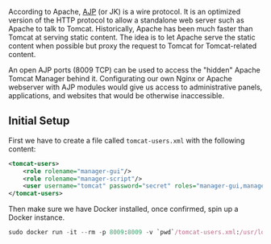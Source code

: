 According to Apache, [AJP](https://cwiki.apache.org/confluence/display/TOMCAT/Connectors) (or JK) is a wire protocol. It is an optimized version of the HTTP protocol to allow a standalone web server such as Apache to talk to Tomcat. Historically, Apache has been much faster than Tomcat at serving static content. The idea is to let Apache serve the static content when possible but proxy the request to Tomcat for Tomcat-related content.

An open AJP ports (8009 TCP) can be used to access the "hidden" Apache Tomcat Manager behind it. Configurating our own Nginx or Apache webserver with AJP modules would give us access to administrative panels, applications, and websites that would be otherwise inaccessible.
## Initial Setup
First we have to create a file called `tomcat-users.xml` with the following content:
```xml
<tomcat-users>
	<role rolename="manager-gui"/>
	<role rolename="manager-script"/>
	<user username="tomcat" password="secret" roles="manager-gui,manager-script"/>
</tomcat-users>
```
Then make sure we have Docker installed, once confirmed, spin up a Docker instance.
```nix
sudo docker run -it --rm -p 8009:8009 -v `pwd`/tomcat-users.xml:/usr/local/tomcat/conf/tomcat-users.xml --name tomcat "tomcat:8.0"
```